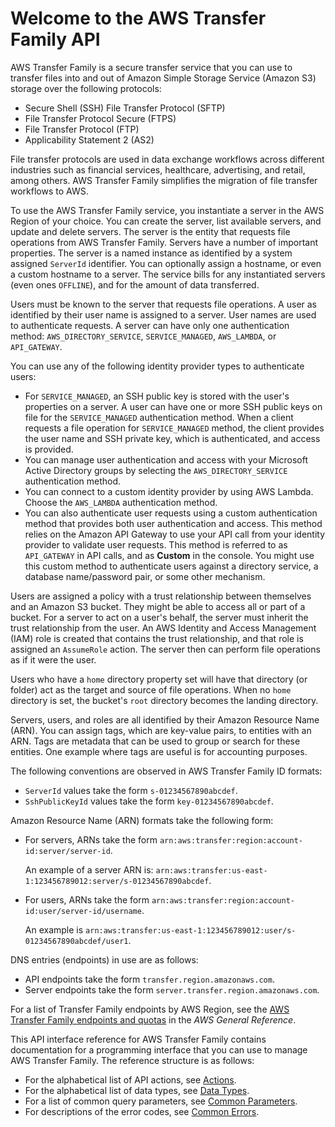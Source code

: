 # Welcome to the AWS Transfer Family API<a name="api-welcome"></a>

AWS Transfer Family is a secure transfer service that you can use to transfer files into and out of Amazon Simple Storage Service \(Amazon S3\) storage over the following protocols:
+ Secure Shell \(SSH\) File Transfer Protocol \(SFTP\)
+ File Transfer Protocol Secure \(FTPS\)
+ File Transfer Protocol \(FTP\)
+ Applicability Statement 2 \(AS2\)

File transfer protocols are used in data exchange workflows across different industries such as financial services, healthcare, advertising, and retail, among others\. AWS Transfer Family simplifies the migration of file transfer workflows to AWS\.

To use the AWS Transfer Family service, you instantiate a server in the AWS Region of your choice\. You can create the server, list available servers, and update and delete servers\. The server is the entity that requests file operations from AWS Transfer Family\. Servers have a number of important properties\. The server is a named instance as identified by a system assigned `ServerId` identifier\. You can optionally assign a hostname, or even a custom hostname to a server\. The service bills for any instantiated servers \(even ones `OFFLINE`\), and for the amount of data transferred\.

Users must be known to the server that requests file operations\. A user as identified by their user name is assigned to a server\. User names are used to authenticate requests\. A server can have only one authentication method: `AWS_DIRECTORY_SERVICE`, `SERVICE_MANAGED`, `AWS_LAMBDA`, or `API_GATEWAY`\.

You can use any of the following identity provider types to authenticate users:
+ For `SERVICE_MANAGED`, an SSH public key is stored with the user's properties on a server\. A user can have one or more SSH public keys on file for the `SERVICE_MANAGED` authentication method\. When a client requests a file operation for `SERVICE_MANAGED` method, the client provides the user name and SSH private key, which is authenticated, and access is provided\.
+ You can manage user authentication and access with your Microsoft Active Directory groups by selecting the `AWS_DIRECTORY_SERVICE` authentication method\.
+ You can connect to a custom identity provider by using AWS Lambda\. Choose the `AWS_LAMBDA` authentication method\.
+ You can also authenticate user requests using a custom authentication method that provides both user authentication and access\. This method relies on the Amazon API Gateway to use your API call from your identity provider to validate user requests\. This method is referred to as `API_GATEWAY` in API calls, and as **Custom** in the console\. You might use this custom method to authenticate users against a directory service, a database name/password pair, or some other mechanism\.

Users are assigned a policy with a trust relationship between themselves and an Amazon S3 bucket\. They might be able to access all or part of a bucket\. For a server to act on a user's behalf, the server must inherit the trust relationship from the user\. An AWS Identity and Access Management \(IAM\) role is created that contains the trust relationship, and that role is assigned an `AssumeRole` action\. The server then can perform file operations as if it were the user\.

Users who have a `home` directory property set will have that directory \(or folder\) act as the target and source of file operations\. When no `home` directory is set, the bucket's `root` directory becomes the landing directory\.

Servers, users, and roles are all identified by their Amazon Resource Name \(ARN\)\. You can assign tags, which are key\-value pairs, to entities with an ARN\. Tags are metadata that can be used to group or search for these entities\. One example where tags are useful is for accounting purposes\.

The following conventions are observed in AWS Transfer Family ID formats:
+ `ServerId` values take the form `s-01234567890abcdef`\.
+ `SshPublicKeyId` values take the form `key-01234567890abcdef`\.

Amazon Resource Name \(ARN\) formats take the following form:
+ For servers, ARNs take the form `arn:aws:transfer:region:account-id:server/server-id`\.

  An example of a server ARN is: `arn:aws:transfer:us-east-1:123456789012:server/s-01234567890abcdef`\.
+ For users, ARNs take the form `arn:aws:transfer:region:account-id:user/server-id/username`\.

  An example is `arn:aws:transfer:us-east-1:123456789012:user/s-01234567890abcdef/user1`\.

DNS entries \(endpoints\) in use are as follows:
+ API endpoints take the form `transfer.region.amazonaws.com`\.
+ Server endpoints take the form `server.transfer.region.amazonaws.com`\.

For a list of Transfer Family endpoints by AWS Region, see the [AWS Transfer Family endpoints and quotas](https://docs.aws.amazon.com/general/latest/gr/transfer-service.html) in the *AWS General Reference*\.

This API interface reference for AWS Transfer Family contains documentation for a programming interface that you can use to manage AWS Transfer Family\. The reference structure is as follows:
+ For the alphabetical list of API actions, see [Actions](API_Operations.md)\.
+ For the alphabetical list of data types, see [Data Types](API_Types.md)\.
+ For a list of common query parameters, see [Common Parameters](CommonParameters.md)\.
+ For descriptions of the error codes, see [Common Errors](CommonErrors.md)\.